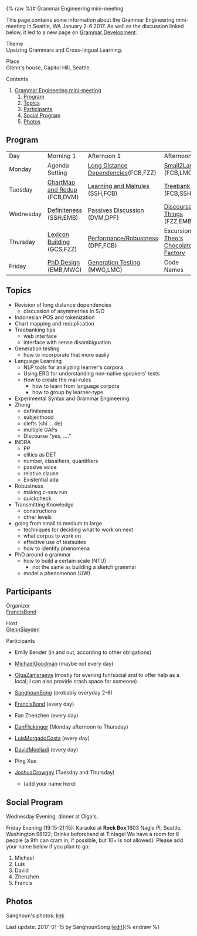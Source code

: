 {% raw %}# Grammar Engineering mini-meeting

This page contains some information about the Grammar Engineering
mini-meeting in Seattle, WA January 2-6 2017. As well as the discussion
linked below, it led to a new page on [Grammar
Development](https://delph-in.github.io/docs/matrix/GrammarDevelopment).

Theme\
Upsizing Grammars and Cross-lingual Learning.

Place\
Glenn's house, Capitol Hill, Seattle.

Contents

1. [Grammar Engineering
mini-meeting](https://delph-in.github.io/docs/summits/CapitolHillTop#Grammar_Engineering_mini-meeting)
   1. [Program](https://delph-in.github.io/docs/summits/CapitolHillTop#Program)
   2. [Topics](https://delph-in.github.io/docs/summits/CapitolHillTop#Topics)
   3. [Participants](https://delph-in.github.io/docs/summits/CapitolHillTop#Participants)
   4. [Social Program](https://delph-in.github.io/docs/summits/CapitolHillTop#Social_Program)
   5. [Photos](https://delph-in.github.io/docs/summits/CapitolHillTop#Photos)

## Program

|           |                                                     |                                                                                       |                                                                       |
|-----------|-----------------------------------------------------|---------------------------------------------------------------------------------------|-----------------------------------------------------------------------|
| Day       | Morning 1                                           | Afternoon 1                                                                           | Afternoon 2                                                           |
| Monday    | Agenda Setting                                      | [Long Distance Dependencies](https://delph-in.github.io/docs/summits/CapitolHillDependencies)(FCB,FZZ)                        | [Small2Large](https://delph-in.github.io/docs/summits/CapitolHillSmall2Large) (FCB,LMC)                       |
| Tuesday   | [ChartMap and Redup](https://delph-in.github.io/docs/summits/CapitolHillChartMap) (FCB,DVM) | [Learning and Malrules](https://delph-in.github.io/docs/summits/CapitolHillLearning) (SSH,FCB)                                | [Treebank](https://delph-in.github.io/docs/erg/CapitolHillTreebank) (FCB,SSH)                             |
| Wednesday | [Definiteness](https://delph-in.github.io/docs/summits/CapitolHillDefiniteness) (SSH,EMB)   | [Passives](https://delph-in.github.io/docs/garage/CapitolHillPassives) [Discussion](https://delph-in.github.io/docs/garage/CapitalHillPassivesDiscussion) (DVM,DPF) | [Discoursey Things](https://delph-in.github.io/docs/summits/CapitolHillDiscourse) (FZZ,EMB)                   |
| Thursday  | [Lexicon Building](https://delph-in.github.io/docs/summits/CapitolHillLexicon) (GCS,FZZ)    | [Performance/Robustness](https://delph-in.github.io/docs/summits/CapitolHillPerformance) (DPF,FCB)                            | Excursion: [Theo's Chocolate Factory](https://www.theochocolate.com/) |
| Friday    | [PhD Design](https://delph-in.github.io/docs/summits/CapitolHillPhDDesign) (EMB,MWG)        | [Generation Testing](https://delph-in.github.io/docs/summits/CapitolHillGenerationTesting) (MWG,LMC)                          | Code Names                                                            |

## Topics

- Revision of long distance dependencies
  - discussion of asymmetries in S/O
- Indonesian POS and tokenization
- Chart mapping and reduplication
- Treebanking tips
  - web interface
  - interface with sense disambiguation
- Generation testing
  - how to incorporate that more easily
- Language Learning
  - NLP tools for analyzing learner's corpora
  - Using ERG for understanding non-native speakers' texts
  - How to create the mal-rules
    - how to learn from language corpora
    - how to group by learner-type
- Experimental Syntax and Grammar Engineering
- Zhong
  - definiteness
  - subjecthood
  - clefts (shi ... de)
  - multiple GAPs
  - Discourse "yes, ...."
- INDRA
  - PP
  - clitics as DET
  - number, classifiers, quantifiers
  - passive voice
  - relative clause
  - Existential ada
- Robustness
  - making c-saw run
  - quickcheck
- Transmitting Knowledge
  - constructions
  - other levels
- going from small to medium to large
  - techniques for deciding what to work on next
  - what corpus to work on
  - effective use of testsuites
  - how to identify phenomena
- PhD around a grammar
  - how to build a certain scale (NTU)
    - not the same as building a sketch grammar
  - model a phenomenon (UW)

## Participants

Organizer\
[FrancisBond](https://delph-in.github.io/docs/garage/FrancisBond)

Host\
[GlennSlayden](https://delph-in.github.io/docs/garage/GlennSlayden)

Participants  
- Emily Bender (in and out, according to other obligations)
- [MichaelGoodman](https://delph-in.github.io/docs/garage/MichaelGoodman) (maybe not every day)
- [OlgaZamaraeva](https://delph-in.github.io/docs/garage/OlgaZamaraeva) (mostly for evening fun/social and to
offer help as a local; I can also provide crash space for someone)
- [SanghounSong](https://delph-in.github.io/docs/garage/SanghounSong) (probably everyday 2-6)
- [FrancisBond](https://delph-in.github.io/docs/garage/FrancisBond) (every day)
- Fan Zhenzhen (every day)
- [DanFlickinger](https://delph-in.github.io/docs/garage/DanFlickinger) (Monday afternoon to Thursday)
- [LuisMorgadoCosta](https://delph-in.github.io/docs/garage/LuisMorgadoCosta) (every day)
- [DavidMoeljadi](https://delph-in.github.io/docs/garage/DavidMoeljadi) (every day)
- Ping Xue
- [JoshuaCrowgey](https://delph-in.github.io/docs/garage/JoshuaCrowgey) (Tuesday and Thursday)
  
  - (add your name here)

## Social Program

Wednesday Evening, dinner at Olga's.

Friday Evening (19:15-21:15): Karaoke at **Rock Box**,1603 Nagle Pl,
Seattle, Washington 98122; Drinks beforehand at Tintagel We have a room
for 8 people (a 9th can cram in, if possible, but 10+ is not allowed).
Please add your name below if you plan to go:

1. Michael
2. Luis
3. David
4. Zhenzhen
5. Francis

## Photos

Sanghoun's photos: [link](https://goo.gl/photos/yNf2KheYyyz9Wojz5)

Last update: 2017-01-15 by SanghounSong [[edit](https://github.com/delph-in/docs/wiki/CapitolHillTop/_edit)]{% endraw %}
